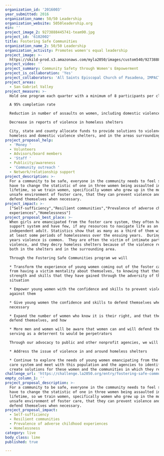 ```yaml
---
organization_id: '2016003'
year_submitted: 2016
organization_name: 50/50 Leadership
organization_website: 5050leadership.org
ein: ''
project_image_2: 9273888445741-team90.jpg
project_id: '6102002'
title: Fostering Safe Communities
organization_name_2: 50/50 Leadership
organization_activity: Promotes women's equal leadership
project_image: >-
  https://skild-prod.s3.amazonaws.com/myla2050/images/custom540/9273888445741-team90.jpg
project_video: ''
project_summary: Community Safety through Women's Empowerment
project_is_collaboration: 'Yes'
project_collaborators: 'All Saints Episcopal Church of Pasadena, IMPACT Personal Safety'
project_areas:
  - San Gabriel Valley
project_measure: >-
  Hold one program each quarter with a minimum of 8 participants per class

  A 95% completion rate

  Reduction in number of assaults on women, including domestic violence

  Decrease in reports of violence in homeless shelters

  City, state and county allocate funds to provide solutions to violence in
  homeless and domestic violence shelters, and in the areas surrounding them
project_proposal_help:
  - 'Money '
  - Volunteers
  - Advisors/board members
  - 'Staff '
  - Publicity/awareness
  - 'Community outreach '
  - Network/relationship support
project_description: >-
  For a community to be safe, everyone in the community needs to feel safe. We
  have to change the statistic of one in three women being assaulted in their
  lifetime, so we train women, specifically women who grew up in the mostly
  unsafe environment of foster care, that they can prevent violence and how to
  defend themselves when necessary.
project_impact: >-
  ["Self-sufficiency","Resilient communities","Prevalence of adverse childhood
  experiences","Homelessness"]
project_proposal_best_place: >-
  When girls are emancipated from the foster care system, they often have no
  support system and have few, if any resources to navigate life as an
  independent adult. Statistics show that as many as a third of them will have
  at least some periods of homelessness over the ensuing years.  During those
  years violence is common.  They are often the victim of intimate partner
  violence, and they decry homeless shelters because of the violence reported
  both in the shelters and in the surrounding area.

  Through the Fostering Safe Communities program we will

  * Transform the experience of young women coming out of the foster care system
  from having a victim mentality about themselves, to knowing that they have
  strength and skills that they have gained through the adversity of their
  situation

  * Empower young women with the confidence and skills to prevent violence
  against them

  * Give young women the confidence and skills to defend themselves when
  necessary

  * Expand the number of women who know it is their right, and that they can
  defend themselves, and how

  * More men and women will be aware that women can and will defend themselves,
  serving as a deterrent to would be perpetrators

  Through our advocacy to public and other nonprofit agencies, we will 

  * Address the issue of violence in and around homeless shelters

  * Continue to explore the needs of young women emancipating from the foster
  care system and meet with this population and the agencies to identify and
  create solutions for these women and the communities in which they reside
challenge_url: 'https://challenge.la2050.org/entry/fostering-safe-communities'
empty_column_1: ''
project_proposal_description: >-
  For a community to be safe, everyone in the community needs to feel safe. We
  have to change the statistic of one in three women being assaulted in their
  lifetime, so we train women, specifically women who grew up in the mostly
  unsafe environment of foster care, that they can prevent violence and how to
  defend themselves when necessary.
project_proposal_impact:
  - Self-sufficiency
  - Resilient communities
  - Prevalence of adverse childhood experiences
  - Homelessness
category: live
body_class: lime
published: true

---
```


